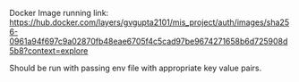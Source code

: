 Docker Image running link: https://hub.docker.com/layers/gvgupta2101/mis_project/auth/images/sha256-0961a94f697c9a02870fb48eae6705f4c5cad97be9674271658b6d725908d5b8?context=explore

Should be run with passing env file with appropriate key value pairs.